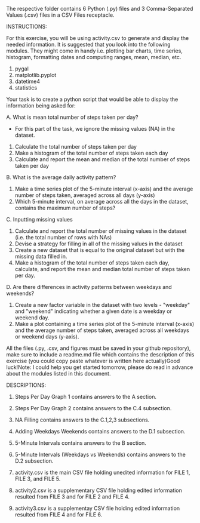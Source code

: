 The respective folder contains 6 Python (.py) files and 3 Comma-Separated Values (.csv) files in a CSV Files receptacle.

INSTRUCTIONS:

For this exercise, you will be using activity.csv to generate and display the needed information.
It is suggested that you look into the following modules.
They might come in handy i.e. plotting bar charts, time series, histogram, formatting dates and computing ranges, mean, median, etc.

1. pygal
2. matplotlib.pyplot
3. datetime4
4. statistics

Your task is to create a python script that would be able to display the information being asked for:

A. What is mean total number of steps taken per day?
- For this part of the task, we ignore the missing values (NA) in the dataset.
1. Calculate the total number of steps taken per day
2. Make a histogram of the total number of steps taken each day
3. Calculate and report the mean and median of the total number of steps taken per day

B. What is the average daily activity pattern?
1. Make a time series plot of the 5-minute interval (x-axis) and the average number of steps taken, averaged across all days (y-axis)
2. Which 5-minute interval, on average across all the days in the dataset, contains the maximum number of steps?

C. Inputting missing values
1. Calculate and report the total number of missing values in the dataset (i.e. the total number of rows with NAs)
2. Devise a strategy for filling in all of the missing values in the dataset
3. Create a new dataset that is equal to the original dataset but with the missing data filled in.
4. Make a histogram of the total number of steps taken each day, calculate, and report the mean and median total number of steps taken per day.

D. Are there differences in activity patterns between weekdays and weekends?
1. Create a new factor variable in the dataset with two levels - "weekday" and "weekend" indicating whether a given date is a weekday or weekend day.
2. Make a plot containing a time series plot of the 5-minute interval (x-axis) and the average number of steps taken, averaged across all weekdays or weekend days (y-axis).

All the files (.py, .csv, and figures must be saved in your github repository), make sure to include a readme.md file which contains the description of this exercise (you could copy paste whatever is written here actually)Good luck!Note: I could help you get started tomorrow, please do read in advance about the modules listed in this document.

DESCRIPTIONS:

1. Steps Per Day Graph 1 contains answers to the A section.
2. Steps Per Day Graph 2 contains answers to the C.4 subsection.
3. NA Filling contains answers to the C.1,2,3 subsections.
4. Adding Weekdays Weekends contains answers to the D.1 subsection.
5. 5-Minute Intervals contains answers to the B section.
6. 5-Minute Intervals (Weekdays vs Weekends) contains answers to the D.2 subsection.

7. activity.csv is the main CSV file holding unedited information for FILE 1, FILE 3, and FILE 5.
8. activity2.csv is a supplementary CSV file holding edited information resulted from FILE 3 and for FILE 2 and FILE 4.
9. activity3.csv is a supplementay CSV file holding edited information resulted from FILE 4 and for FILE 6.
